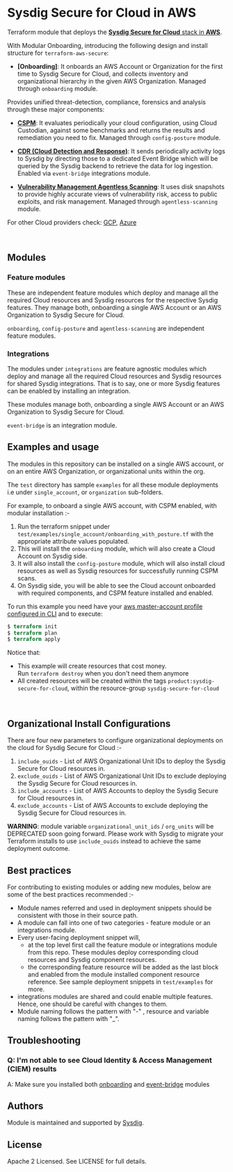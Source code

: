 # Sysdig Secure for Cloud in AWS

Terraform module that deploys the [**Sysdig Secure for Cloud** stack in **AWS**](https://docs.sysdig.com/en/docs/installation/sysdig-secure-for-cloud/deploy-sysdig-secure-for-cloud-on-aws).
<br/>

With Modular Onboarding, introducing the following design and install structure for `terraform-aws-secure`:

* **[Onboarding]**: It onboards an AWS Account or Organization for the first time to Sysdig Secure for Cloud, and collects
inventory and organizational hierarchy in the given AWS Organization. Managed through `onboarding` module. <br/>

Provides unified threat-detection, compliance, forensics and analysis through these major components:

* **[CSPM](https://docs.sysdig.com/en/docs/sysdig-secure/posture/)**: It evaluates periodically your cloud configuration, using Cloud Custodian, against some benchmarks and returns the results and remediation you need to fix. Managed through `config-posture` module. <br/>

* **[CDR (Cloud Detection and Response)](https://docs.sysdig.com/en/docs/sysdig-secure/insights/)**: It sends periodically activity logs to Sysdig by directing those to a dedicated Event Bridge which will be queried by the Sysdig backend to retrieve the data for log ingestion. Enabled via `event-bridge` integrations module. <br/>

* **[Vulnerability Management Agentless Scanning](https://docs.sysdig.com/en/docs/sysdig-secure/vulnerabilities/)**: It uses disk snapshots to provide highly accurate views of vulnerability risk, access to public exploits, and risk management.  Managed through `agentless-scanning` module. <br/>

For other Cloud providers check: [GCP](https://github.com/draios/terraform-google-secure-for-cloud), [Azure](https://github.com/draios/terraform-azurerm-secure-for-cloud)

<br/>

## Modules

### Feature modules

These are independent feature modules which deploy and manage all the required Cloud resources and Sysdig resources
for the respective Sysdig features. They manage both, onboarding a single AWS Account or an AWS Organization to Sysdig Secure for Cloud.

`onboarding`, `config-posture` and `agentless-scanning` are independent feature modules.

### Integrations

The modules under `integrations` are feature agnostic modules which deploy and manage all the required Cloud resources and Sysdig resources
for shared Sysdig integrations. That is to say, one or more Sysdig features can be enabled by installing an integration.

These modules manage both, onboarding a single AWS Account or an AWS Organization to Sysdig Secure for Cloud.

`event-bridge` is an integration module.

## Examples and usage

The modules in this repository can be installed on a single AWS account, or on an entire AWS Organization, or organizational units within the org.

The `test` directory has sample `examples` for all these module deployments i.e under `single_account`,  or `organization` sub-folders.

For example, to onboard a single AWS account, with CSPM enabled, with modular installation :-
1. Run the terraform snippet under `test/examples/single_account/onboarding_with_posture.tf` with
   the appropriate attribute values populated.
2. This will install the `onboarding` module, which will also create a Cloud Account on Sysdig side.
3. It will also install the `config-posture` module, which will also install cloud resources as well as Sysdig resources
   for successfully running CSPM scans.
4. On Sysdig side, you will be able to see the Cloud account onboarded with required components, and CSPM feature installed and enabled.

To run this example you need have your [aws master-account profile configured in CLI](https://docs.aws.amazon.com/cli/latest/userguide/cli-configure-profiles.html) and to execute:
```terraform
$ terraform init
$ terraform plan
$ terraform apply
```

Notice that:
* This example will create resources that cost money.<br/>Run `terraform destroy` when you don't need them anymore
* All created resources will be created within the tags `product:sysdig-secure-for-cloud`, within the resource-group `sysdig-secure-for-cloud`

<br/>

## Organizational Install Configurations

There are four new parameters to configure organizational deployments on the cloud for Sysdig Secure for Cloud :-
1. `include_ouids` - List of AWS Organizational Unit IDs to deploy the Sysdig Secure for Cloud resources in.
2. `exclude_ouids` - List of AWS Organizational Unit IDs to exclude deploying the Sysdig Secure for Cloud resources in.
3. `include_accounts` - List of AWS Accounts to deploy the Sysdig Secure for Cloud resources in.
4. `exclude_accounts` - List of AWS Accounts to exclude deploying the Sysdig Secure for Cloud resources in.

**WARNING**: module variable `organizational_unit_ids` / `org_units` will be DEPRECATED soon going forward. Please work with Sysdig to migrate your Terraform installs to use `include_ouids` instead to achieve the same deployment outcome.

## Best practices

For contributing to existing modules or adding new modules, below are some of the best practices recommended :-
* Module names referred and used in deployment snippets should be consistent with those in their source path.
* A module can fall into one of two categories - feature module or an integrations module.
* Every user-facing deployment snippet will,
  - at the top level first call the feature module or integrations module from this repo. These modules deploy corresponding cloud resources and Sysdig component resources.
  - the corresponding feature resource will be added as the last block and enabled from the module installed component resource reference.
  See sample deployment snippets in `test/examples` for more.
* integrations modules are shared and could enable multiple features. Hence, one should be careful with changes to them.
* Module naming follows the pattern with "-" , resource and variable naming follows the pattern with "_".


## Troubleshooting

### Q: I'm not able to see Cloud Identity & Access Management (CIEM) results
A: Make sure you installed both [onboarding](https://github.com/draios/terraform-aws-secure/tree/master/modules/onboarding) and [event-bridge](https://github.com/draios/terraform-aws-secure/tree/master/modules/integrations/event-bridge) modules


## Authors

Module is maintained and supported by [Sysdig](https://sysdig.com).

## License

Apache 2 Licensed. See LICENSE for full details.
